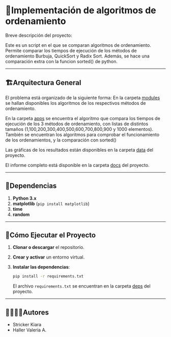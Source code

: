 # 🐍Implementación de algoritmos de ordenamiento

Breve descripción del proyecto:

Este es un script en el que se comparan algoritmos de ordenamiento. Permite comparar los tiempos de ejecución de los métodos de ordenamiento Burbuja, QuickSort y Radix Sort. Además, se hace una comparación extra con la funcion sorted() de python. 

---
## 🏗Arquitectura General

El problema está organizado de la siguiente forma:
   En la carpeta [modules](./modules) se hallan disponibles los algoritmos de los respectivos métodos de ordenamiento.

   En la carpeta [apps](./apps) se encuentra el algoritmo que compara los tiempos de ejecución de los 3 métodos de ordenamiento, con listas de distintos tamaños (1,100,200,300,400,500,600,700,800,900 y 1000 elementos). También se encuentran los algoritmos para comprobar el funcionamiento de los ordenamientos, y la comparación con sorted()

   Las gráficas de los resultados están disponibles en la carpeta [data](./data) del proyecto.

   El informe completo está disponible en la carpeta [docs](./docs) del proyecto.


---
## 📑Dependencias

1. **Python 3.x**
2. **matplotlib** (`pip install matplotlib`)
3. **time**
4. **random**


---
## 🚀Cómo Ejecutar el Proyecto
1. **Clonar o descargar** el repositorio.

2. **Crear y activar** un entorno virtual.

3. **Instalar las dependencias**:
   ```bash
   pip install -r requirements.txt
   ```
   El archivo `requirements.txt` se encuentran en la carpeta [deps](./deps) del proyecto.

---
## 🙎‍♀️🙎‍♂️Autores

- Stricker Kiara 
- Haller Valeria A.